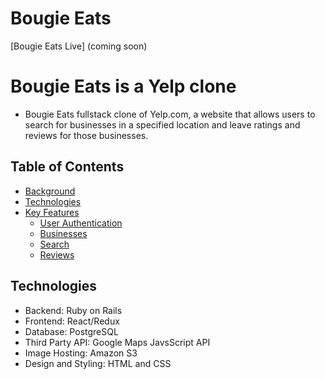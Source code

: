 # Bougie Eats

[Bougie Eats Live] (coming soon)

# Bougie Eats is a Yelp clone
* Bougie Eats fullstack clone of Yelp.com, a website that allows users to search for businesses in a specified location and leave ratings and reviews for those businesses.

## Table of Contents
* [Background](#background)
* [Technologies](#technologies)
* [Key Features](#key-features)
  * [User Authentication](#user-authentication)
  * [Businesses](#businesses)
  * [Search](#search)
  * [Reviews](#reviews)


## Technologies
* Backend: Ruby on Rails
* Frontend: React/Redux
* Database: PostgreSQL
* Third Party API: Google Maps JavsScript API
* Image Hosting: Amazon S3
* Design and Styling: HTML and CSS
